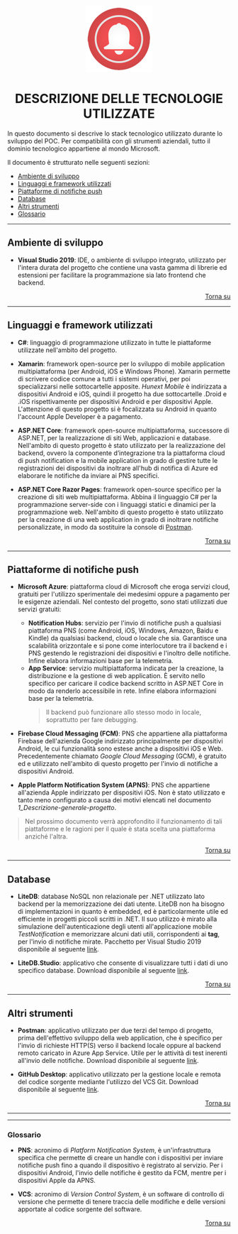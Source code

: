<div align="center"> 
<img src="Images/_icon.png" alt="Immagine dell'icona"/>

# DESCRIZIONE DELLE TECNOLOGIE UTILIZZATE
</div>

In questo documento si descrive lo stack tecnologico utilizzato durante lo sviluppo del POC. Per compatibilità con gli strumenti aziendali, tutto il dominio 
tecnologico appartiene al mondo Microsoft.

Il documento è strutturato nelle seguenti sezioni:

- [Ambiente di sviluppo](#ambiente-di-sviluppo)
- [Linguaggi e framework utilizzati](#linguaggi-e-framework-utilizzati)
- [Piattaforme di notifiche push](#piattaforme-di-notifiche-push)
- [Database](#database)
- [Altri strumenti](#altri-strumenti)
- [Glossario](#glossario)

---

## Ambiente di sviluppo

- **Visual Studio 2019**: IDE, o ambiente di sviluppo integrato, utilizzato per l'intera durata del progetto che contiene una vasta gamma di librerie
ed estensioni per facilitare la programmazione sia lato frontend che backend.

<div align="right">

[Torna su](#descrizione-delle-tecnologie-utilizzate)
</div>

---

## Linguaggi e framework utilizzati

- **C#**: linguaggio di programmazione utilizzato in tutte le piattaforme utilizzate nell'ambito del progetto.

- **Xamarin**: framework open-source per lo sviluppo di mobile application multipiattaforma (per Android, iOS e Windows Phone). Xamarin permette di scrivere codice
comune a tutti i sistemi operativi, per poi specializzarsi nelle sottocartelle apposite. *Hunext Mobile* è indirizzata a dispositivi Android e iOS, quindi il
progetto ha due sottocartelle .Droid e .iOS rispettivamente per dispositivi Android e per dispositivi Apple. L'attenzione di questo progetto si è focalizzata su
Android in quanto l'account Apple Developer è a pagamento. 

- **ASP.NET Core**: framework open-source multipiattaforma, successore di ASP.NET, per la realizzazione di siti Web, applicazioni e database. Nell'ambito di questo progetto è stato
utilizzato per la realizzazione del backend, ovvero la componente d’integrazione tra la piattaforma cloud di push notification e la mobile application in grado di gestire tutte le registrazioni dei dispositivi da inoltrare all'hub di notifica di Azure ed elaborare le notifiche da inviare ai PNS specifici.

- **ASP.NET Core Razor Pages**: framework open-source specifico per la creazione di siti web multipiattaforma. Abbina il linguaggio C# per la programmazione server-side
con i linguaggi statici e dinamici per la programmazione web. Nell'ambito di questo progetto è stato utilizzato per la creazione di una web application in grado di inoltrare
notifiche personalizzate, in modo da sostituire la console di [Postman](https://www.postman.com/). 

<div align="right">

[Torna su](#descrizione-delle-tecnologie-utilizzate)
</div>

---

## Piattaforme di notifiche push

- **Microsoft Azure**: piattaforma cloud di Microsoft che eroga servizi cloud, gratuiti per l'utilizzo sperimentale dei medesimi oppure a pagamento per le esigenze aziendali.
Nel contesto del progetto, sono stati utilizzati due servizi gratuiti: 
  - **Notification Hubs**: servizio per l'invio di notifiche push a qualsiasi piattaforma PNS (come Android, iOS, Windows, Amazon, Baidu e Kindle) da qualsiasi backend, cloud o locale che sia. 
  Garantisce una scalabilità orizzontale e si pone come interlocutore tra il backend e i PNS gestendo le registrazioni dei dispositivi e l'inoltro delle notifiche. 
  Infine elabora informazioni base per la telemetria.
  - **App Service**: servizio multipiattaforma indicata per la creazione, la distribuzione e la gestione di web application. È servito nello specifico per caricare il codice backend scritto in ASP.NET Core in modo da renderlo accessibile in rete. Infine elabora informazioni base per la telemetria.
    > Il backend può funzionare allo stesso modo in locale, soprattutto per fare debugging.

- **Firebase Cloud Messaging (FCM)**: PNS che appartiene alla piattaforma Firebase dell'azienda Google indirizzato principalmente per dispositivi Android, le cui funzionalità sono estese anche a dispositivi iOS e Web. Precedentemente chiamato *Google Cloud Messaging* (GCM), è gratuito ed e utilizzato nell'ambito di questo progetto per l'invio di notifiche a dispositivi Android.

- **Apple Platform Notification System (APNS)**: PNS che appartiene all'azienda Apple indirizzato per dispositivi iOS. Non è stato utilizzato e tanto meno configurato a causa dei motivi elencati nel documento *1_Descrizione-generale-progetto*.

> Nel prossimo documento verrà approfondito il funzionamento di tali piattaforme e le ragioni per il quale è stata scelta una piattaforma anziché l'altra.

<div align="right">

[Torna su](#descrizione-delle-tecnologie-utilizzate)
</div>

---

## Database

- **LiteDB**: database NoSQL non relazionale per .NET utilizzato lato backend per la memorizzazione dei dati utente. LiteDB non ha bisogno di implementazioni in quanto è embedded, ed è particolarmente utile ed efficiente in progetti piccoli scritti in .NET. Il suo utilizzo è mirato alla simulazione dell'autenticazione degli utenti all'applicazione mobile *TestNotification* e memorizzare alcuni dati utili, corrispondenti ai **tag**, per l'invio di notifiche mirate.
Pacchetto per Visual Studio 2019 disponibile al seguente [link](https://www.nuget.org/packages/LiteDB/).

- **LiteDB.Studio**: applicativo che consente di visualizzare tutti i dati di uno specifico database. 
Download disponibile al seguente [link](https://github.com/mbdavid/LiteDB.Studio).

<div align="right">

[Torna su](#descrizione-delle-tecnologie-utilizzate)
</div>

---

## Altri strumenti

- **Postman**: applicativo utilizzato per due terzi del tempo di progetto, prima dell'effettivo sviluppo della web application, che è specifico per l'invio di richieste HTTP(S) verso il backend locale oppure al backend remoto caricato in Azure App Service. Utile per le attività di test inerenti all'invio delle notifiche.
Download disponibile al seguente [link](https://www.postman.com/downloads/).

- **GitHub Desktop**: applicativo utilizzato per la gestione locale e remota del codice sorgente mediante l'utilizzo del VCS Git. 
Download disponibile al seguente [link](https://desktop.github.com/).

<div align="right">

[Torna su](#descrizione-delle-tecnologie-utilizzate)
</div>

---
---

### Glossario

- **PNS**: acronimo di *Platform Notification System*, è un'infrastruttura specifica che permette di creare un handle con i dispositivi per inviare notifiche push
fino a quando il dispositivo è registrato al servizio. Per i dispositivi Android, l'invio delle notifiche è gestito da FCM, mentre per i dispositivi Apple da APNS.

- **VCS**: acronimo di *Version Control System*, è un software di controllo di versione che permette di tenere traccia delle modifiche e delle versioni apportate al codice sorgente del software.

<div align="right">

[Torna su](#descrizione-delle-tecnologie-utilizzate)
</div>
